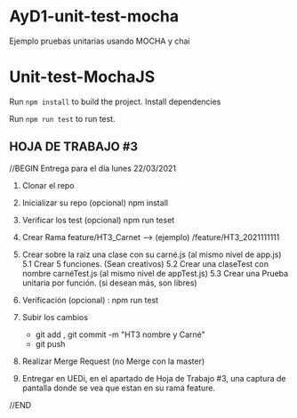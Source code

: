 # AyD1-unit-test-mocha
Ejemplo pruebas unitarias usando MOCHA y chai
# Unit-test-MochaJS

Run `npm install` to build the project. Install dependencies

Run `npm run test` to run test.

## HOJA DE TRABAJO #3
//BEGIN
Entrega para el día lunes 22/03/2021
1. Clonar el repo 
2. Inicializar su repo  (opcional) npm install 
3. Verificar los test (opcional) npm run teset 
4. Crear Rama feature/HT3_Carnet --> (ejemplo)   /feature/HT3_2021111111

5. Crear sobre la raiz una clase con su carné.js (al mismo nivel de app.js)
    5.1 Crear 5 funciones. (Sean creativos)
    5.2 Crear una claseTest con nombre carnéTest.js (al mismo nivel de appTest.js)
    5.3 Crear una Prueba unitaria por función. (si desean más, son libres)

6. Verificación (opcional) : npm run test 

7. Subir los cambios
    - git add , git commit -m "HT3 nombre y Carné" 
    - git push

8. Realizar Merge Request (no Merge con la master)
9. Entregar en UEDi, en el apartado de Hoja de Trabajo #3, una captura de pantalla donde se vea que estan en su rama feature.

//END
